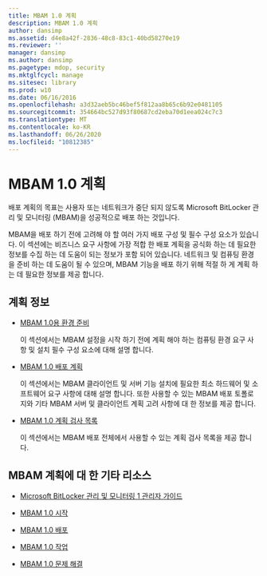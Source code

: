 ```yaml
---
title: MBAM 1.0 계획
description: MBAM 1.0 계획
author: dansimp
ms.assetid: d4e8a42f-2836-48c8-83c1-40bd58270e19
ms.reviewer: ''
manager: dansimp
ms.author: dansimp
ms.pagetype: mdop, security
ms.mktglfcycl: manage
ms.sitesec: library
ms.prod: w10
ms.date: 06/16/2016
ms.openlocfilehash: a3d32aeb5bc46bef5f812aa8b65c6b92e0481105
ms.sourcegitcommit: 354664bc527d93f80687cd2eba70d1eea024c7c3
ms.translationtype: MT
ms.contentlocale: ko-KR
ms.lasthandoff: 06/26/2020
ms.locfileid: "10812385"
---
```

# MBAM 1.0 계획


배포 계획의 목표는 사용자 또는 네트워크가 중단 되지 않도록 Microsoft BitLocker 관리 및 모니터링 (MBAM)을 성공적으로 배포 하는 것입니다.

MBAM을 배포 하기 전에 고려해 야 할 여러 가지 배포 구성 및 필수 구성 요소가 있습니다. 이 섹션에는 비즈니스 요구 사항에 가장 적합 한 배포 계획을 공식화 하는 데 필요한 정보를 수집 하는 데 도움이 되는 정보가 포함 되어 있습니다. 네트워크 및 컴퓨팅 환경을 준비 하는 데 도움이 될 수 있으며, MBAM 기능을 배포 하기 위해 적절 하 게 계획 하는 데 필요한 정보를 제공 합니다.

## 계획 정보


-   [MBAM 1.0용 환경 준비](preparing-your-environment-for-mbam-10.md)

    이 섹션에서는 MBAM 설정을 시작 하기 전에 계획 해야 하는 컴퓨팅 환경 요구 사항 및 설치 필수 구성 요소에 대해 설명 합니다.

-   [MBAM 1.0 배포 계획](planning-to-deploy-mbam-10.md)

    이 섹션에서는 MBAM 클라이언트 및 서버 기능 설치에 필요한 최소 하드웨어 및 소프트웨어 요구 사항에 대해 설명 합니다. 또한 사용할 수 있는 MBAM 배포 토폴로지와 기타 MBAM 서버 및 클라이언트 계획 고려 사항에 대 한 정보를 제공 합니다.

-   [MBAM 1.0 계획 검사 목록](mbam-10-planning-checklist.md)

    이 섹션에서는 MBAM 배포 전체에서 사용할 수 있는 계획 검사 목록을 제공 합니다.

## <a href="" id="other-resources-for-mbam-planning-"></a>MBAM 계획에 대 한 기타 리소스


-   [Microsoft BitLocker 관리 및 모니터링 1 관리자 가이드](index.md)

-   [MBAM 1.0 시작](getting-started-with-mbam-10.md)

-   [MBAM 1.0 배포](deploying-mbam-10.md)

-   [MBAM 1.0 작업](operations-for-mbam-10.md)

-   [MBAM 1.0 문제 해결](troubleshooting-mbam-10.md)

 

 





